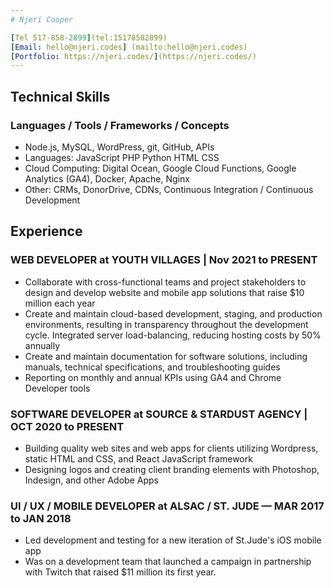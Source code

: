 ```yaml
---
# Njeri Cooper

[Tel 517-858-2899](tel:15178582899)
[Email: hello@njeri.codes] (mailto:hello@njeri.codes)
[Portfolio: https://njeri.codes/](https://njeri.codes/)
---
```


## Technical Skills

### Languages / Tools / Frameworks / Concepts

- Node.js, MySQL, WordPress, git, GitHub, APIs
- Languages: JavaScript PHP Python HTML CSS
- Cloud Computing: Digital Ocean, Google Cloud Functions, Google Analytics (GA4), Docker, Apache, Nginx
- Other: CRMs, DonorDrive, CDNs, Continuous Integration / Continuous Development

## Experience

### WEB DEVELOPER at YOUTH VILLAGES | Nov 2021 to PRESENT

- Collaborate with cross-functional teams and project stakeholders to design and develop website and mobile app solutions that raise $10 million each year
- Create and maintain cloud-based development, staging, and production environments, resulting in transparency throughout the development cycle.
Integrated server load-balancing, reducing hosting costs by 50% annually
- Create and maintain documentation for software solutions, including manuals, technical specifications, and troubleshooting guides
- Reporting on monthly and annual KPIs using GA4 and Chrome Developer tools

### SOFTWARE DEVELOPER at SOURCE & STARDUST AGENCY | OCT 2020 to PRESENT

- Building quality web sites and web apps for clients utilizing Wordpress, static HTML and CSS, and React JavaScript framework
- Designing logos and creating client branding elements with Photoshop, Indesign, and other Adobe Apps

### UI / UX / MOBILE DEVELOPER at ALSAC / ST. JUDE — MAR 2017 to JAN 2018

- Led development and testing for a new iteration of St.Jude's iOS mobile app
- Was on a development team that launched a campaign in partnership with Twitch that raised $11 million its first year.